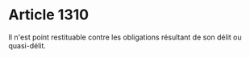 # Article 1310

Il n'est point restituable contre les obligations résultant de son délit ou quasi-délit.
